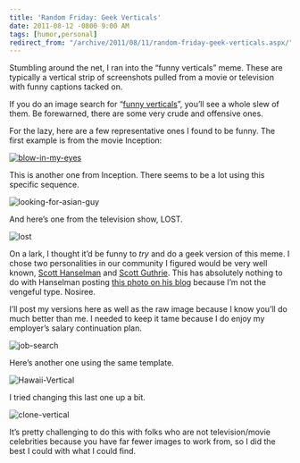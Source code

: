 ```yaml
---
title: 'Random Friday: Geek Verticals'
date: 2011-08-12 -0800 9:00 AM
tags: [humor,personal]
redirect_from: "/archive/2011/08/11/random-friday-geek-verticals.aspx/"
---
```


Stumbling around the net, I ran into the “funny verticals” meme. These
are typically a vertical strip of screenshots pulled from a movie or
television with funny captions tacked on.

If you do an image search for “[funny
verticals](https://encrypted.google.com/search?q=funny+verticals&hl=en&biw=1440&bih=805&prmd=ivns&source=lnms&tbm=isch&ei=iVpFTsyWE8TZiALlo4nXAQ&sa=X&oi=mode_link&ct=mode&cd=2&ved=0CAsQ_AUoAQ "Funny verticals")”,
you’ll see a whole slew of them. Be forewarned, there are some very
crude and offensive ones.

For the lazy, here are a few representative ones I found to be funny.
The first example is from the movie Inception:

[![blow-in-my-eyes](https://haacked.com/images/haacked_com/WindowsLiveWriter/Random-Friday-Geek-Verticals_13D35/blow-in-my-eyes_thumb.jpg "blow-in-my-eyes")](https://haacked.com/images/haacked_com/WindowsLiveWriter/Random-Friday-Geek-Verticals_13D35/blow-in-my-eyes_2.jpg)

This is another one from Inception. There seems to be a lot using this
specific sequence.

![looking-for-asian-guy](https://haacked.com/images/haacked_com/WindowsLiveWriter/Random-Friday-Geek-Verticals_13D35/looking-for-asian-guy_3.jpg "looking-for-asian-guy")

And here’s one from the television show, LOST.

![lost](https://haacked.com/images/haacked_com/WindowsLiveWriter/Random-Friday-Geek-Verticals_13D35/lost_3.jpg "lost")

On a lark, I thought it’d be funny to *try* and do a geek version of
this meme. I chose two personalities in our community I figured would be
very well known, [Scott
Hanselman](http://hanselman.com/ "Scott Hanselman's Blog") and [Scott
Guthrie](http://weblogs.asp.net/scottgu "Scott Guthrie's blog"). This
has absolutely nothing to do with Hanselman posting [this photo on his
blog](http://www.hanselman.com/blog/HanselminutesPodcast261ASPNETMVC3ToolsUpdateWithPhilHaack.aspx "Phil's Fashion")
because I’m not the vengeful type. Nosiree.

I’ll post my versions here as well as the raw image because I know
you’ll do much better than me. I needed to keep it tame because I do
enjoy my employer’s salary continuation plan.

![job-search](https://haacked.com/images/haacked_com/WindowsLiveWriter/Random-Friday-Geek-Verticals_13D35/job-search_3.png "job-search")

Here’s another one using the same template.

![Hawaii-Vertical](https://haacked.com/images/haacked_com/WindowsLiveWriter/Random-Friday-Geek-Verticals_13D35/Hawaii-Vertical_3.png "Hawaii-Vertical")

I tried changing this last one up a bit.

![clone-vertical](https://haacked.com/images/haacked_com/WindowsLiveWriter/Random-Friday-Geek-Verticals_13D35/clone-vertical_3.png "clone-vertical")

It’s pretty challenging to do this with folks who are not
television/movie celebrities because you have far fewer images to work
from, so I did the best I could with what I could find.


